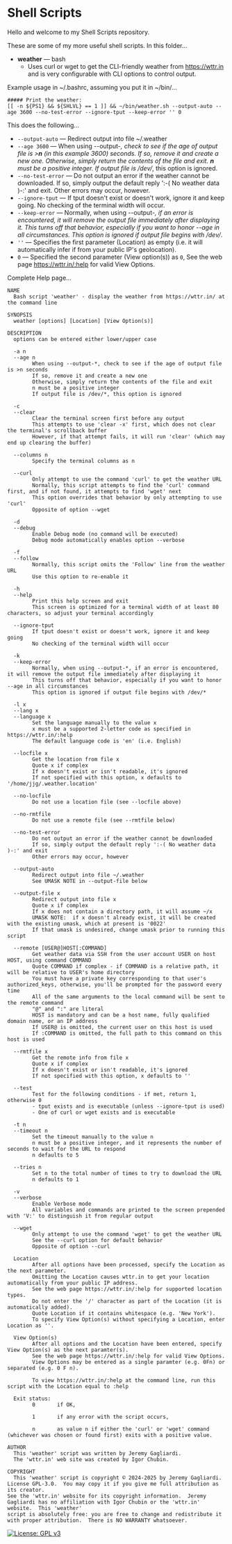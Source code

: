 # Shell Scripts

Hello and welcome to my Shell Scripts repository.

These are some of my more useful shell scripts.  In this folder...

- **weather** — bash
  - Uses curl or wget to get the CLI-friendly weather from https://wttr.in and is very configurable with CLI options to control output.

Example usage in ~/.bashrc, assuming you put it in ~/bin/...
```
##### Print the weather:
[[ -n ${PS1} && ${SHLVL} == 1 ]] && ~/bin/weather.sh --output-auto --age 3600 --no-test-error --ignore-tput --keep-error '' 0
```
This does the following...
 - `--output-auto` —  Redirect output into file ~/.weather
 - `--age 3600` — When using --output-*, check to see if the age of output file is >**n** (in this example _3600_) seconds.  If so, remove it and create a new one.  Otherwise, simply return the contents of the file and exit.  **n** must be a positive integer.  If output file is /dev/*, this option is ignored.
 - `--no-test-error` — Do not output an error if the weather cannot be downloaded.  If so, simply output the default reply ':-( No weather data )-:' and exit.  Other errors may occur, however.
 - `--ignore-tput` — If tput doesn't exist or doesn't work, ignore it and keep going.  No checking of the terminal width will occur.
 - `--keep-error` — Normally, when using --output-*, if an error is encountered, it will remove the output file immediately after displaying it.  This turns off that behavior, especially if you want to honor --age in all circumstances.  This option is ignored if output file begins with /dev/*.
 - `''` — Specifies the first parameter (Location) as empty (i.e. it will automatically infer if from your public IP's geolocation).
 - `0` — Specified the second parameter (View option(s)) as `0`, See the web page https://wttr.in/:help for valid View Options.

Complete Help page...

```
NAME
  Bash script 'weather' - display the weather from https://wttr.in/ at the command line

SYNOPSIS
  weather [options] [Location] [View Option(s)]

DESCRIPTION
  options can be entered either lower/upper case

  -a n
  --age n
        When using --output-*, check to see if the age of output file is >n seconds
        If so, remove it and create a new one
        Otherwise, simply return the contents of the file and exit
        n must be a positive integer
        If output file is /dev/*, this option is ignored

  -c
  --clear
        Clear the terminal screen first before any output
        This attempts to use 'clear -x' first, which does not clear the terminal's scrollback buffer
        However, if that attempt fails, it will run 'clear' (which may end up clearing the buffer)

  --columns n
        Specify the terminal columns as n

  --curl
        Only attempt to use the command 'curl' to get the weather URL
        Normally, this script attempts to find the 'curl' command first, and if not found, it attempts to find 'wget' next
        This option overrides that behavior by only attempting to use 'curl'
        Opposite of option --wget

  -d
  --debug
        Enable Debug mode (no command will be executed)
        Debug mode automatically enables option --verbose

  -f
  --follow
        Normally, this script omits the 'Follow' line from the weather URL
        Use this option to re-enable it

  -h
  --help
        Print this help screen and exit
        This screen is optimized for a terminal width of at least 80 characters, so adjust your terminal accordingly

  --ignore-tput
        If tput doesn't exist or doesn't work, ignore it and keep going
        No checking of the terminal width will occur

  -k
  --keep-error
        Normally, when using --output-*, if an error is encountered, it will remove the output file immediately after displaying it
        This turns off that behavior, especially if you want to honor --age in all circumstances
        This option is ignored if output file begins with /dev/*

  -l x
  --lang x
  --language x
        Set the language manually to the value x
        x must be a supported 2-letter code as specified in https://wttr.in/:help
        The default language code is 'en' (i.e. English)

  --locfile x
        Get the location from file x
        Quote x if complex
        If x doesn't exist or isn't readable, it's ignored
        If not specified with this option, x defaults to '/home/jjg/.weather.location'

  --no-locfile
        Do not use a location file (see --locfile above)

  --no-rmtfile
        Do not use a remote file (see --rmtfile below)

  --no-test-error
        Do not output an error if the weather cannot be downloaded
        If so, simply output the default reply ':-( No weather data )-:' and exit
        Other errors may occur, however

  --output-auto
        Redirect output into file ~/.weather
        See UMASK NOTE in --output-file below

  --output-file x
        Redirect output into file x
        Quote x if complex
        If x does not contain a directory path, it will assume ~/x
        UMASK NOTE:  if x doesn't already exist, it will be created with the existing umask, which at present is '0022'
        If that umask is undesired, change umask prior to running this script

  --remote [USER@]HOST[:COMMAND]
        Get weather data via SSH from the user account USER on host HOST, using command COMMAND
        Quote COMMAND if complex - if COMMAND is a relative path, it will be relative to USER's home directory
        You must have a private key corresponding to that user's authorized_keys, otherwise, you'll be prompted for the password every time
        All of the same arguments to the local command will be sent to the remote command
        "@" and ":" are literal
        HOST is mandatory and can be a host name, fully qualified domain name, or an IP address
        If USER@ is omitted, the current user on this host is used
        If :COMMAND is omitted, the full path to this command on this host is used

  --rmtfile x
        Get the remote info from file x
        Quote x if complex
        If x doesn't exist or isn't readable, it's ignored
        If not specified with this option, x defaults to ''

  --test
        Test for the following conditions - if met, return 1, otherwise 0
        - tput exists and is executable (unless --ignore-tput is used)
        - One of curl or wget exists and is executable

  -t n
  --timeout n
        Set the timeout manually to the value n
        n must be a positive integer, and it represents the number of seconds to wait for the URL to respond
        n defaults to 5

  --tries n
        Set n to the total number of times to try to download the URL
        n defaults to 1

  -v
  --verbose
        Enable Verbose mode
        All variables and commands are printed to the screen prepended with 'V:' to distinguish it from regular output

  --wget
        Only attempt to use the command 'wget' to get the weather URL
        See the --curl option for default behavior
        Opposite of option --curl

  Location
        After all options have been processed, specify the Location as the next parameter.
        Omitting the Location causes wttr.in to get your location automatically from your public IP address.
        See the web page https://wttr.in/:help for supported location types.
        Do not enter the '/' character as part of the Location (it is automatically added).
        Quote Location if it contains whitespace (e.g. 'New York').
        To specify View Option(s) without specifying a Location, enter Location as ''.

  View Option(s)
        After all options and the Location have been entered, specify View Option(s) as the next paramter(s).
        See the web page https://wttr.in/:help for valid View Options.
        View Options may be entered as a single paramter (e.g. 0Fn) or separated (e.g. 0 F n).

        To view https://wttr.in/:help at the command line, run this script with the Location equal to :help

  Exit status:
        0       if OK,

        1       if any error with the script occurs,

        n       as value n if either the 'curl' or 'wget' command (whichever was chosen or found first) exits with a positive value.

AUTHOR
  This 'weather' script was written by Jeremy Gagliardi.
  The 'wttr.in' web site was created by Igor Chubin.

COPYRIGHT
  This 'weather' script is copyright © 2024-2025 by Jeremy Gagliardi.  License GPL-3.0.  You may copy it if you give me full attribution as its creator.
See the 'wttr.in' website for its copyright information.  Jeremy Gagliardi has no affiliation with Igor Chubin or the 'wttr.in' website.  This 'weather'
script is absolutely free: you are free to change and redistribute it with proper attribution.  There is NO WARRANTY whatsoever.
```

[![License: GPL v3](https://img.shields.io/badge/License-GPLv3-blue.svg)](https://www.gnu.org/licenses/gpl-3.0)

